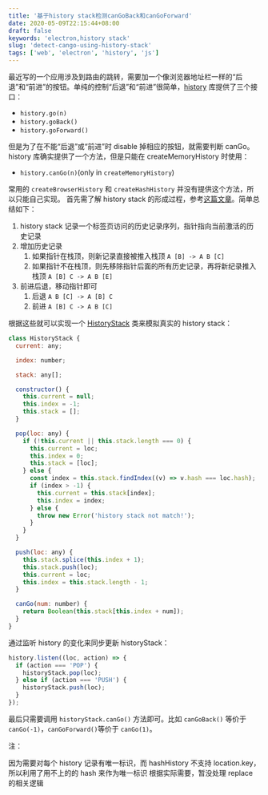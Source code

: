 ```yaml
---
title: '基于history stack检测canGoBack和canGoForward'
date: 2020-05-09T22:15:44+08:00
draft: false
keywords: 'electron,history stack'
slug: 'detect-cango-using-history-stack'
tags: ['web', 'electron', 'history', 'js']
---
```


最近写的一个应用涉及到路由的跳转，需要加一个像浏览器地址栏一样的“后退”和“前进”的按钮。单纯的控制“后退”和“前进”很简单，[history](https://link.zhihu.com/?target=https%3A//github.com/ReactTraining/history) 库提供了三个接口：

- `history.go(n)`
- `history.goBack()`
- `history.goForward()`

但是为了在不能“后退”或“前进”时 disable 掉相应的按钮，就需要判断 canGo。history 库确实提供了一个方法，但是只能在 createMemoryHistory 时使用：

- `history.canGo(n)`(only in `createMemoryHistory`)

常用的 `createBrowserHistory` 和 `createHashHistory` 并没有提供这个方法，所以只能自己实现。
首先需了解 history stack 的形成过程，参考[这篇文章](https://zhuanlan.zhihu.com/p/28249437)。简单总结如下：

1. history stack 记录一个标签页访问的历史记录序列，指针指向当前激活的历史记录
2. 增加历史记录
   1. 如果指针在栈顶，则新记录直接被推入栈顶 `A [B] -> A B [C]`
   2. 如果指针不在栈顶，则先移除指针后面的所有历史记录，再将新纪录推入栈顶 `A [B] C -> A B [E]`
3. 前进后退，移动指针即可
   1. 后退 `A B [C] -> A [B] C`
   2. 前进 `A [B] C -> A B [C]`

根据这些就可以实现一个 [HistoryStack](https://link.zhihu.com/?target=https%3A//github.com/waningflow/NarutoMusic/blob/master/app/utils/historyStack.ts) 类来模拟真实的 history stack：

```js
class HistoryStack {
  current: any;

  index: number;

  stack: any[];

  constructor() {
    this.current = null;
    this.index = -1;
    this.stack = [];
  }

  pop(loc: any) {
    if (!this.current || this.stack.length === 0) {
      this.current = loc;
      this.index = 0;
      this.stack = [loc];
    } else {
      const index = this.stack.findIndex((v) => v.hash === loc.hash);
      if (index > -1) {
        this.current = this.stack[index];
        this.index = index;
      } else {
        throw new Error('history stack not match!');
      }
    }
  }

  push(loc: any) {
    this.stack.splice(this.index + 1);
    this.stack.push(loc);
    this.current = loc;
    this.index = this.stack.length - 1;
  }

  canGo(num: number) {
    return Boolean(this.stack[this.index + num]);
  }
}
```

通过监听 history 的变化来同步更新 historyStack：

```js
history.listen((loc, action) => {
  if (action === 'POP') {
    historyStack.pop(loc);
  } else if (action === 'PUSH') {
    historyStack.push(loc);
  }
});
```

最后只需要调用 `historyStack.canGo()` 方法即可。比如 `canGoBack()` 等价于 `canGo(-1)`，`canGoForward()`等价于 `canGo(1)`。

注：

因为需要对每个 history 记录有唯一标识，而 hashHistory 不支持 location.key，所以利用了用不上的的 hash 来作为唯一标识
根据实际需要，暂没处理 replace 的相关逻辑
